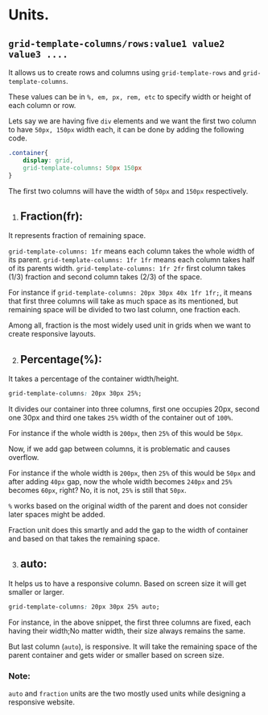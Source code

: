 # Units.

## `grid-template-columns/rows:value1 value2 value3 .... `

It allows us to create rows and columns using `grid-template-rows` and `grid-template-columns`.

These values can be in `%, em, px, rem, etc` to specify width or height of each column or row.

Lets say we are having five `div` elements and we want the first two column to have `50px, 150px` width each, it can be done by adding the following code.

```css
.container{
    display: grid,
    grid-template-columns: 50px 150px
}

```

The first two columns will have the width of `50px` and `150px` respectively.

1. ## Fraction(fr):

It represents fraction of remaining space.

`grid-template-columns: 1fr` means each column takes the whole width of its parent.
`grid-template-columns: 1fr 1fr` means each column takes half of its parents width.
`grid-template-columns: 1fr 2fr` first column takes (1/3) fraction and second column takes (2/3) of the space.

For instance if `grid-template-columns: 20px 30px 40x 1fr 1fr;`, it means that first three columns will take as much space as its mentioned, but remaining space will be divided to two last column, one fraction each.

Among all, fraction is the most widely used unit in grids when we want to create responsive layouts.

2. ## Percentage(%):

It takes a percentage of the container width/height.

```css
grid-template-columns: 20px 30px 25%;
```

It divides our container into three columns, first one occupies 20px, second one 30px and third one takes `25%` width of the container out of `100%`.

For instance if the whole width is `200px`, then `25%` of this would be `50px`.

Now, if we add gap between columns, it is problematic and causes overflow.

For instance if the whole width is `200px`, then `25%` of this would be `50px` and after adding `40px` gap, now the whole width becomes `240px` and `25%` becomes `60px`, right?
No, it is not, `25%` is still that `50px`.

`%` works based on the original width of the parent and does not consider later spaces might be added.

Fraction unit does this smartly and add the gap to the width of container and based on that takes the remaining space.

3. ## auto:

It helps us to have a responsive column. Based on screen size it will get smaller or larger.

```css
grid-template-columns: 20px 30px 25% auto;
```

For instance, in the above snippet, the first three columns are fixed, each having their width;No matter width, their size always remains the same.

But last column (`auto`), is responsive. It will take the remaining space of the parent container and gets wider or smaller based on screen size.

### Note:

`auto` and `fraction` units are the two mostly used units while designing a responsive website.
